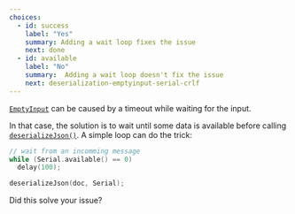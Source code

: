 ```yaml
---
choices:
  - id: success
    label: "Yes"
    summary: Adding a wait loop fixes the issue
    next: done
  - id: available
    label: "No"
    summary:  Adding a wait loop doesn't fix the issue
    next: deserialization-emptyinput-serial-crlf
---
```


[`EmptyInput`](/v6/api/misc/deserializationerror/#emptyinput) can be caused by a timeout while waiting for the input.

In that case, the solution is to wait until some data is available before calling [`deserializeJson()`](/v6/api/json/deserializejson/). A simple loop can do the trick:

```c++
// wait from an incomming message
while (Serial.available() == 0)
  delay(100);

deserializeJson(doc, Serial);
```

Did this solve your issue?